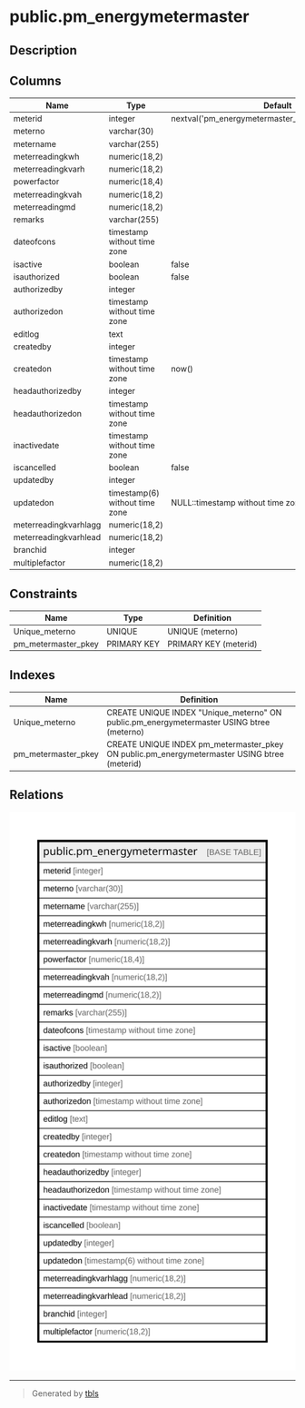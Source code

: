 # public.pm_energymetermaster

## Description

## Columns

| Name | Type | Default | Nullable | Children | Parents | Comment |
| ---- | ---- | ------- | -------- | -------- | ------- | ------- |
| meterid | integer | nextval('pm_energymetermaster_meterid_seq'::regclass) | false |  |  |  |
| meterno | varchar(30) |  | false |  |  |  |
| metername | varchar(255) |  | true |  |  |  |
| meterreadingkwh | numeric(18,2) |  | true |  |  |  |
| meterreadingkvarh | numeric(18,2) |  | true |  |  |  |
| powerfactor | numeric(18,4) |  | true |  |  |  |
| meterreadingkvah | numeric(18,2) |  | true |  |  |  |
| meterreadingmd | numeric(18,2) |  | true |  |  |  |
| remarks | varchar(255) |  | true |  |  |  |
| dateofcons | timestamp without time zone |  | true |  |  |  |
| isactive | boolean | false | false |  |  |  |
| isauthorized | boolean | false | false |  |  |  |
| authorizedby | integer |  | true |  |  |  |
| authorizedon | timestamp without time zone |  | true |  |  |  |
| editlog | text |  | true |  |  |  |
| createdby | integer |  | true |  |  |  |
| createdon | timestamp without time zone | now() | true |  |  |  |
| headauthorizedby | integer |  | true |  |  |  |
| headauthorizedon | timestamp without time zone |  | true |  |  |  |
| inactivedate | timestamp without time zone |  | true |  |  |  |
| iscancelled | boolean | false | true |  |  |  |
| updatedby | integer |  | true |  |  |  |
| updatedon | timestamp(6) without time zone | NULL::timestamp without time zone | true |  |  |  |
| meterreadingkvarhlagg | numeric(18,2) |  | true |  |  |  |
| meterreadingkvarhlead | numeric(18,2) |  | true |  |  |  |
| branchid | integer |  | true |  |  |  |
| multiplefactor | numeric(18,2) |  | true |  |  |  |

## Constraints

| Name | Type | Definition |
| ---- | ---- | ---------- |
| Unique_meterno | UNIQUE | UNIQUE (meterno) |
| pm_metermaster_pkey | PRIMARY KEY | PRIMARY KEY (meterid) |

## Indexes

| Name | Definition |
| ---- | ---------- |
| Unique_meterno | CREATE UNIQUE INDEX "Unique_meterno" ON public.pm_energymetermaster USING btree (meterno) |
| pm_metermaster_pkey | CREATE UNIQUE INDEX pm_metermaster_pkey ON public.pm_energymetermaster USING btree (meterid) |

## Relations

![er](public.pm_energymetermaster.svg)

---

> Generated by [tbls](https://github.com/k1LoW/tbls)
